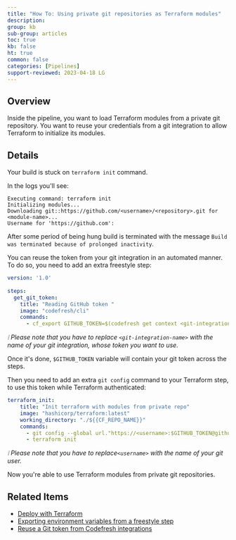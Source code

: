 ```yaml
---
title: "How To: Using private git repositories as Terraform modules"
description: 
group: kb
sub-group: articles
toc: true
kb: false
ht: true
common: false
categories: [Pipelines]
support-reviewed: 2023-04-18 LG
---
```


## Overview

Inside the pipeline, you want to load Terraform modules from a private git repository. You want to reuse your credentials from a git integration to allow Terraform to initialize its modules.

## Details

Your build is stuck on `terraform init` command.

In the logs you'll see:

```shell
Executing command: terraform init   
Initializing modules...   
Downloading git::https://github.com/<username>/<repository>.git for <module-name>...   
Username for 'https://github.com':
```

After some period of being hung build is terminated with the message `Build was terminated because of prolonged inactivity`.

You can reuse the token from your git integration in an automated manner. To do so, you need to add an extra freestyle step:

```yaml
version: '1.0'   
  
steps:   
  get_git_token:   
    title: "Reading GitHub token "  
    image: "codefresh/cli"  
    commands:   
      - cf_export GITHUB_TOKEN=$(codefresh get context <git-integration-name> --decrypt -o yaml | yq -r .spec.data.auth.password)
```

_❕ Please note that you have to replace `<git-integration-name>` with the name of your git integration, whose token you want to use._

Once it's done, `$GITHUB_TOKEN` variable will contain your git token across the steps.

Then you need to add an extra `git config` command to your Terraform step, to use this token while Terraform authenticated:

```yaml
terraform_init:  
    title: "Init terraform with modules from private repo"  
    image: "hashicorp/terraform:latest"  
    working_directory: "./${{CF_REPO_NAME}}"  
    commands:  
      - git config --global url."https://<username>:$GITHUB_TOKEN@github.com".insteadOf https://github.com  
      - terraform init
```

_❕ Please note that you have to replace`<username>` with the name of your git user._

Now you're able to use Terraform modules from private git repositories.

## Related Items

* [Deploy with Terraform]({{site.baseurl}}/docs/example-catalog/cd-examples/terraform)
* [Exporting environment variables from a freestyle step]({{site.baseurl}}/docs/pipelines/variables/#exporting-environment-variables-from-a-freestyle-step)
* [Reuse a Git token from Codefresh integrations]({{site.baseurl}}/docs/pipelines/steps/git-clone/#reuse-a-git-token-from-codefresh-integrations)
